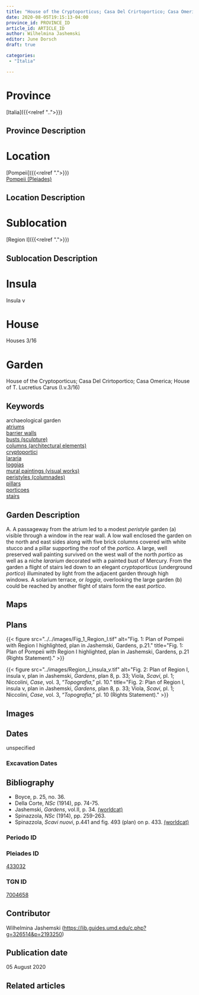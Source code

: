 ```yaml
---
title: "House of the Cryptoporticus; Casa Del Crirtoportico; Casa Omerica; House of T. Lucretius Carus (I.v.3/16)"
date: 2020-08-05T19:15:13-04:00
province_id: PROVINCE_ID
article_id: ARTICLE_ID
author: Wilhelmina Jashemski
editor: June Dorsch
draft: true

categories:
 - "Italia"

---
```


# Province

[Italia]({{<relref "..">}})

## Province Description

<!-- DESCRIPTION -->


# Location

[Pompeii]({{<relref ".">}}) \
[Pompeii (Pleiades)](https://pleiades.stoa.org/places/433032)

## Location Description

<!-- LEAVE THIS BLANK FOR NOW -->

# Sublocation

[Region I]({{<relref ".">}})

## Sublocation Description

<!-- DESCRIPTION -->

# Insula

Insula v

# House

Houses 3/16

# Garden

House of the Cryptoporticus; Casa Del Crirtoportico; Casa Omerica; House of T. Lucretius Carus (I.v.3/16)

## Keywords

archaeological garden \
[atriums](http://vocab.getty.edu/page/aat/300004097) \
[barrier walls](http://vocab.getty.edu/page/aat/300419302) \
[busts (sculpture)](http://vocab.getty.edu/page/aat/300417950) \
[columns (architectural elements)](http://vocab.getty.edu/page/aat/300001571) \
[cryptoportici](http://vocab.getty.edu/page/aat/300004295) \
[lararia](http://vocab.getty.edu/page/aat/300400600) \
[loggias](http://vocab.getty.edu/page/aat/300004137) \
[mural paintings (visual works)](http://vocab.getty.edu/page/aat/300033644) \
[peristyles (columnades)](http://vocab.getty.edu/page/aat/300004029) \
[pillars](http://vocab.getty.edu/page/aat/300264605) \
[porticoes](http://vocab.getty.edu/page/aat/300004145) \
[stairs](http://vocab.getty.edu/page/aat/300003228)

## Garden Description

A. A passageway from the atrium led to a modest *peristyle* garden (a) visible through a window in the rear wall. A low wall enclosed the garden on the north and east sides along with five brick columns covered with white stucco and a pillar supporting the roof of the *portico*. A large, well preserved wall painting survived on the west wall of the north *portico* as well as a niche *lararium* decorated with a painted bust of Mercury. From the garden a flight of stairs led down to an elegant *cryptoporticus* (underground *portico*) illuminated by light from the adjacent garden through high windows. A solarium terrace, or *loggia*, overlooking the large garden (b) could be reached by another flight of stairs form the east *portico*.

## Maps

<!--
OLD WAY (DO NOT USE)
![alt_text](../../images/image_name.ext)
*CAPTION*

NEW WAY ↓↓↓↓
{{< figure src="../../images/image_name.ext" alt="ALT_TEXT" title="CAPTION" >}}
-->

## Plans

{{< figure src="../../images/Fig_1_Region_I.tif" alt="Fig. 1: Plan of Pompeii with Region I highlighted, plan in Jashemski, Gardens, p.21." title="Fig. 1: Plan of Pompeii with Region I highlighted, plan in Jashemski, Gardens, p.21 (Rights Statement)." >}}

{{< figure src="../images/Region_I_insula_v.tif" alt="Fig. 2: Plan of Region I, insula v, plan in Jashemski, *Gardens*, plan 8, p. 33; Viola, *Scavi*, pl. 1; Niccolini, *Case*, vol. 3, “*Topografia*,” pl. 10." title="Fig. 2: Plan of Region I, insula v, plan in Jashemski, *Gardens*, plan 8, p. 33; Viola, *Scavi*, pl. 1; Niccolini, *Case*, vol. 3, “*Topografia*,” pl. 10 (Rights Statement)." >}}

## Images


## Dates

unspecified

### Excavation Dates


## Bibliography

* Boyce, p. 25, no. 36.
* Della Corte, *NSc* (1914), pp. 74-75.
* Jashemski, *Gardens*, vol.II, p. 34. [(worldcat)](http://www.worldcat.org/oclc/921816405)
* Spinazzola, *NSc* (1914), pp. 259-263.
* Spinazzola, *Scavi nuovi*, p.441 and fig. 493 (plan) on p. 433. [(worldcat)](http://www.worldcat.org/oclc/883858580)

### Periodo ID

<!-- [PERIODO_ID](https://pleiades.stoa.org/places/PLEIADES_ID) -->

### Pleiades ID

[433032](https://pleiades.stoa.org/places/433032)

### TGN ID

[7004658](http://vocab.getty.edu/page/tgn/7004658)

## Contributor

Wilhelmina Jashemski (https://lib.guides.umd.edu/c.php?g=326514&p=2193250)

## Publication date

05 August 2020

## Related articles

<!-- Links to other related articles. Leave blank for now -->
